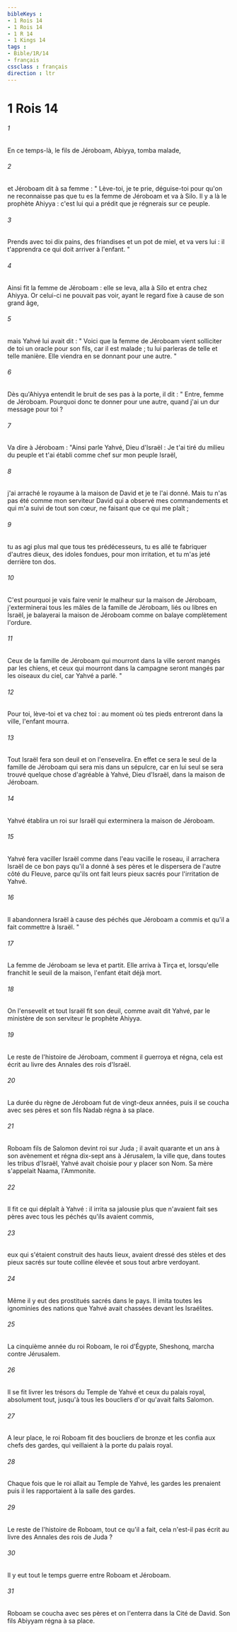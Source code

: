 ```yaml
---
bibleKeys : 
- 1 Rois 14
- 1 Rois 14
- 1 R 14
- 1 Kings 14
tags : 
- Bible/1R/14
- français
cssclass : français
direction : ltr
---
```


# 1 Rois 14

###### 1
En ce temps-là, le fils de Jéroboam, Abiyya, tomba malade, 
###### 2
et Jéroboam dit à sa femme : " Lève-toi, je te prie, déguise-toi pour qu'on ne reconnaisse pas que tu es la femme de Jéroboam et va à Silo. Il y a là le prophète Ahiyya : c'est lui qui a prédit que je régnerais sur ce peuple. 
###### 3
Prends avec toi dix pains, des friandises et un pot de miel, et va vers lui : il t'apprendra ce qui doit arriver à l'enfant. " 
###### 4
Ainsi fit la femme de Jéroboam : elle se leva, alla à Silo et entra chez Ahiyya. Or celui-ci ne pouvait pas voir, ayant le regard fixe à cause de son grand âge, 
###### 5
mais Yahvé lui avait dit : " Voici que la femme de Jéroboam vient solliciter de toi un oracle pour son fils, car il est malade ; tu lui parleras de telle et telle manière. Elle viendra en se donnant pour une autre. " 
###### 6
Dès qu'Ahiyya entendit le bruit de ses pas à la porte, il dit : " Entre, femme de Jéroboam. Pourquoi donc te donner pour une autre, quand j'ai un dur message pour toi ? 
###### 7
Va dire à Jéroboam : "Ainsi parle Yahvé, Dieu d'Israël : Je t'ai tiré du milieu du peuple et t'ai établi comme chef sur mon peuple Israël, 
###### 8
j'ai arraché le royaume à la maison de David et je te l'ai donné. Mais tu n'as pas été comme mon serviteur David qui a observé mes commandements et qui m'a suivi de tout son cœur, ne faisant que ce qui me plaît ; 
###### 9
tu as agi plus mal que tous tes prédécesseurs, tu es allé te fabriquer d'autres dieux, des idoles fondues, pour mon irritation, et tu m'as jeté derrière ton dos. 
###### 10
C'est pourquoi je vais faire venir le malheur sur la maison de Jéroboam, j'exterminerai tous les mâles de la famille de Jéroboam, liés ou libres en Israël, je balayerai la maison de Jéroboam comme on balaye complètement l'ordure. 
###### 11
Ceux de la famille de Jéroboam qui mourront dans la ville seront mangés par les chiens, et ceux qui mourront dans la campagne seront mangés par les oiseaux du ciel, car Yahvé a parlé. " 
###### 12
Pour toi, lève-toi et va chez toi : au moment où tes pieds entreront dans la ville, l'enfant mourra. 
###### 13
Tout Israël fera son deuil et on l'ensevelira. En effet ce sera le seul de la famille de Jéroboam qui sera mis dans un sépulcre, car en lui seul se sera trouvé quelque chose d'agréable à Yahvé, Dieu d'Israël, dans la maison de Jéroboam. 
###### 14
Yahvé établira un roi sur Israël qui exterminera la maison de Jéroboam. 
###### 15
Yahvé fera vaciller Israël comme dans l'eau vacille le roseau, il arrachera Israël de ce bon pays qu'il a donné à ses pères et le dispersera de l'autre côté du Fleuve, parce qu'ils ont fait leurs pieux sacrés pour l'irritation de Yahvé. 
###### 16
Il abandonnera Israël à cause des péchés que Jéroboam a commis et qu'il a fait commettre à Israël. " 
###### 17
La femme de Jéroboam se leva et partit. Elle arriva à Tirça et, lorsqu'elle franchit le seuil de la maison, l'enfant était déjà mort. 
###### 18
On l'ensevelit et tout Israël fit son deuil, comme avait dit Yahvé, par le ministère de son serviteur le prophète Ahiyya. 
###### 19
Le reste de l'histoire de Jéroboam, comment il guerroya et régna, cela est écrit au livre des Annales des rois d'Israël. 
###### 20
La durée du règne de Jéroboam fut de vingt-deux années, puis il se coucha avec ses pères et son fils Nadab régna à sa place. 
###### 21
Roboam fils de Salomon devint roi sur Juda ; il avait quarante et un ans à son avènement et régna dix-sept ans à Jérusalem, la ville que, dans toutes les tribus d'Israël, Yahvé avait choisie pour y placer son Nom. Sa mère s'appelait Naama, l'Ammonite. 
###### 22
Il fit ce qui déplaît à Yahvé : il irrita sa jalousie plus que n'avaient fait ses pères avec tous les péchés qu'ils avaient commis, 
###### 23
eux qui s'étaient construit des hauts lieux, avaient dressé des stèles et des pieux sacrés sur toute colline élevée et sous tout arbre verdoyant. 
###### 24
Même il y eut des prostitués sacrés dans le pays. Il imita toutes les ignominies des nations que Yahvé avait chassées devant les Israélites. 
###### 25
La cinquième année du roi Roboam, le roi d'Égypte, Sheshonq, marcha contre Jérusalem. 
###### 26
Il se fit livrer les trésors du Temple de Yahvé et ceux du palais royal, absolument tout, jusqu'à tous les boucliers d'or qu'avait faits Salomon. 
###### 27
A leur place, le roi Roboam fit des boucliers de bronze et les confia aux chefs des gardes, qui veillaient à la porte du palais royal. 
###### 28
Chaque fois que le roi allait au Temple de Yahvé, les gardes les prenaient puis il les rapportaient à la salle des gardes. 
###### 29
Le reste de l'histoire de Roboam, tout ce qu'il a fait, cela n'est-il pas écrit au livre des Annales des rois de Juda ? 
###### 30
Il y eut tout le temps guerre entre Roboam et Jéroboam. 
###### 31
Roboam se coucha avec ses pères et on l'enterra dans la Cité de David. Son fils Abiyyam régna à sa place. 
